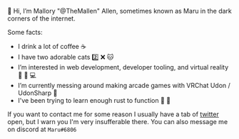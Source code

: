 👋 Hi, I’m Mallory "@TheMallen" Allen, sometimes known as Maru in the dark corners of the internet.

Some facts:
- I drink a lot of coffee :coffee:
- I have two adorable cats :two: :x: :cat:
- I’m interested in web development, developer tooling, and virtual reality 👀  :robot: :computer:
- I’m currently messing around making arcade games with VRChat Udon / UdonSharp 🌱 
- I've been trying to learn enough rust to function :book: :crab:

If you want to contact me for some reason I usually have a tab of [twitter](https://twitter.com/the_mallen) open, but I warn you I'm very insufferable there. You can also message me on discord at `Maru#6806`

<!---
TheMallen/TheMallen is a ✨ special ✨ repository because its `README.md` (this file) appears on your GitHub profile.
You can click the Preview link to take a look at your changes.
--->
